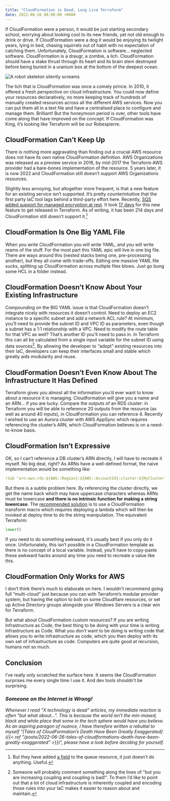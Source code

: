 ```yaml
---
title: "CloudFormation is Dead, Long Live Terraform"
date: 2022-06-26 08:00:00 +0000
---
```


If CloudFormation were a person, it would be just starting secondary school, worrying about looking cool to its new friends, yet not old enough to drink or drive. If CloudFormation were a dog it would be enjoying its twilight years, lying in bed, chasing squirrels out of habit with no expectation of catching them. Unfortunately, CloudFormation is software... neglected software. CloudFormation is a draugr, a zombie, a lich. CloudFormation should have a stake thrust through its heart and its brain stem destroyed before being buried in a uranium box at the bottom of the deepest ocean.

![A robot skeleton silently screams](/technolich.jpg "Found inside a server rack in us-east-1.")

The lich that is CloudFormation was once a comely prince. In 2010, it offered a fresh perspective on cloud infrastructure. You could now define your resources declaratively, no more keeping track of hundreds of manually created resources across all the different AWS services. Now you can put them all in a text file and have a centralised place to configure and manage them. Brilliant! But the honeymoon period is over, other tools have come along that have improved on the concept. If CloudFormation was King, it’s looking like Terraform will be our Robespierre.   

## CloudFormation Can’t Keep Up

There is nothing more aggravating than finding out a crucial AWS resource does not have its own native CloudFormation definition. AWS Organizations was released as a preview service in 2016, by mid-2017 the Terraform AWS provider had a bare-bones implementation of the resource. 5 years later, it is now 2022 and CloudFormation still doesn’t support AWS Organizations resources. 

Slightly less annoying, but altogether more frequent, is that a new feature for an existing service isn’t supported. It’s pretty counterintuitive that the first party IaC tool lags behind a third-party effort here. Recently, [SQS added support for managed encryption at rest][a1]. It took [17 days][a2] for this new feature to get released in Terraform. As of writing, it has been 214 days and CloudFormation still doesn’t support it.[^1]

[^1]: But they have added [a field][a3] to the queue resource, it just doesn’t do anything. Useful.

[a1]: https://aws.amazon.com/about-aws/whats-new/2021/11/amazon-sqs-server-side-encryption-keys-sse/ 
[a2]: https://github.com/hashicorp/terraform-provider-aws/blob/main/CHANGELOG.md#3690-december-09-2021
[a3]: https://docs.aws.amazon.com/AWSCloudFormation/latest/UserGuide/aws-resource-sqs-queue.html#cfn-sqs-queue-sqsmanagedsseenabled

## CloudFormation Is One Big YAML File

When you write CloudFormation you will write YAML, and you will write reams of the stuff. For the most part this YAML epic will live in one big file. There are ways around this (nested stacks being one, pre-processing another), but they all come with trade-offs. Editing one massive YAML file sucks, splitting up CloudFormation across multiple files blows. Just go bung some HCL in a folder instead. 

## CloudFormation Doesn’t Know About Your Existing Infrastructure

Compounding on the BIG YAML issue is that CloudFormation doesn’t integrate nicely with resources it doesn’t control. Need to deploy an EC2 instance to a specific subnet and add a network ACL rule?  At minimum, you’ll need to provide the subnet ID and VPC ID as parameters, even though a subnet has a 1:1 relationship with a VPC. Need to modify the route table for that VPC as well? That’s another ID you’ll need to pass in. In Terraform this can all be calculated from a single input variable for the subnet ID using data sources[^2]. By allowing the developer to “adopt” existing resources into their IaC, developers can keep their interfaces small and stable which greatly aids modularity and reuse. 

[^2]: Someone will probably comment something along the lines of "but you are increasing coupling and coupling is bad!". To them I’d like to point out that a lot of cloud infrastructure is inherently coupled and encoding those rules into your IaC makes it easier to reason about and maintain. 

## CloudFormation Doesn’t Even Know About The Infrastructure It Has Defined 

Terraform gives you almost all the information you’d ever want to know about a resource it is managing. Cloudformation will give you a name and an ARN... if you are lucky. Compare the outputs of an RDS cluster: in Terraform you will be able to reference 20 outputs from the resource (as well as around 40 inputs), in CloudFormation you can reference 4. Recently I wished to use an Aurora cluster with AWS AppSync which requires referencing the cluster’s ARN, which CloudFormation believes is on a need-to-know basis.

## CloudFormation Isn’t Expressive

OK, so I can’t reference a DB cluster’s ARN directly, I will have to recreate it myself. No big deal, right? As ARNs have a well-defined format, the naive implementation would be something like:

```yaml
!Sub "arn:aws:rds:${AWS::Region}:${AWS::AccountId}:cluster:${MyCluster}"
```

But there is a subtle problem here. By referencing the cluster directly, we get the name back which may have uppercase characters whereas ARNs must be lowercase __and there is no intrinsic function for making a string lowercase__. The [recommended solution][e1] is to use a CloudFormation transform macro which requires deploying a lambda which will then be invoked at deploy time to do the string manipulation. The equivalent Terraform: 

```terraform
lower()
```

[e1]: https://github.com/awslabs/aws-cloudformation-templates/blob/master/aws/services/CloudFormation/MacrosExamples/StringFunctions/string.yaml

If you need to do something awkward, it's usually best if you only do it once. Unfortunately, this isn’t possible in a CloudFormation template as there is no concept of a local variable. Instead, you’ll have to copy-paste these awkward hacks around any time you need to recreate a value like this. 

## CloudFormation Only Works for AWS

I don’t think there’s much to elaborate on here. I wouldn’t recommend going full “multi-cloud” just because you can with Terraform’s modular provider system, but having the option to bolt on some Cloudflare resources, or set up Active Directory groups alongside your Windows Servers is a clear win for Terraform.

But what about CloudFormation custom resources? If you are writing Infrastructure as Code, the best thing to be doing with your time is writing Infrastructure as Code. What you don’t want to be doing is writing code that allows you to write infrastructure as code, which you then deploy with its own set of infrastructure as code. Computers are quite good at recursion, humans not so much. 


## Conclusion

I’ve really only scratched the surface here. It seems like CloudFormation surprises me every single time I use it. And dev tools shouldn’t be surprising. 

### _Someone on the Internet is Wrong!_

_Whenever I read "X technology is dead" articles, my immediate reaction is often "but what about...". This is because the world isn’t the min-maxed, black and white place that some in the tech sphere would have you believe. As an aspiring paragon of nuance, I have therefore written a rebuttal to myself “[Tales of CloudFormation’s Death Have Been Greatly Exaggerated]({{< ref "/posts/2022-06-26-tales-of-cloudformations-death-have-been-greatly-exaggerated" >}})”, please have a look before deciding for yourself._
